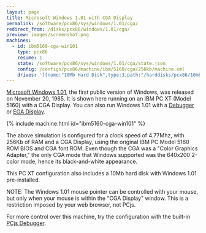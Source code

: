 ```yaml
---
layout: page
title: Microsoft Windows 1.01 with CGA Display
permalink: /software/pcx86/sys/windows/1.01/cga/
redirect_from: /disks/pcx86/windows/1.01/cga/
preview: images/screenshot.png
machines:
  - id: ibm5160-cga-win101
    type: pcx86
    resume: 1
    state: /software/pcx86/sys/windows/1.01/cga/state.json
    config: /configs/pcx86/machine/ibm/5160/cga/256kb/machine.xml
    drives: '[{name:"10Mb Hard Disk",type:3,path:"/harddisks/pcx86/10mb/PCDOS200-WIN101-CGA.json"}]'
---
```


[Microsoft Windows 1.01](/software/pcx86/sys/windows/1.01/), the first public version of Windows, was released on
November 20, 1985.  It is shown here running on an IBM PC XT (Model 5160) with a CGA Display.  You can also run
Windows 1.01 with a [Debugger](debugger/) or [EGA Display](/software/pcx86/sys/windows/1.01/).

{% include machine.html id="ibm5160-cga-win101" %}

The above simulation is configured for a clock speed of 4.77Mhz, with 256Kb of RAM and a CGA Display,
using the original IBM PC Model 5160 ROM BIOS and CGA font ROM.  Even though the CGA was a "Color Graphics Adapter,"
the only CGA mode that Windows supported was the 640x200 2-color mode, hence its black-and-white appearance.

This PC XT configuration also includes a 10Mb hard disk with Windows 1.01 pre-installed.

NOTE: The Windows 1.01 mouse pointer can be controlled with your mouse, but only when your mouse is
within the "CGA Display" window. This is a restriction imposed by your web browser, not PCjs.

For more control over this machine, try the configuration with the built-in [PCjs Debugger](debugger/).
